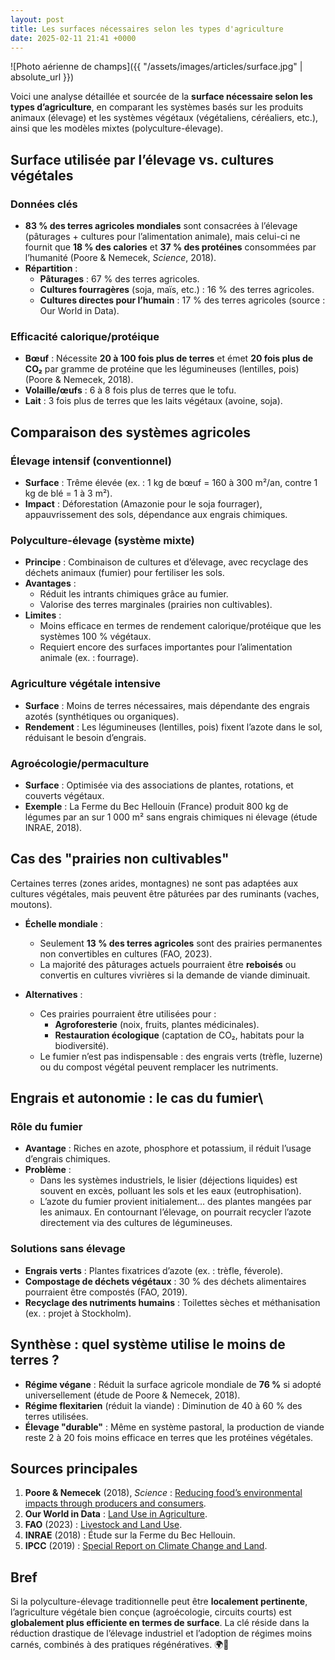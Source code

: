 ```yaml
---
layout: post
title: Les surfaces nécessaires selon les types d'agriculture
date: 2025-02-11 21:41 +0000
---
```


![Photo aérienne de champs]({{ "/assets/images/articles/surface.jpg" | absolute_url }})

Voici une analyse détaillée et sourcée de la **surface nécessaire selon les types d’agriculture**, en comparant les systèmes basés sur les produits animaux (élevage) et les systèmes végétaux (végétaliens, céréaliers, etc.), ainsi que les modèles mixtes (polyculture-élevage).

## Surface utilisée par l’élevage vs. cultures végétales

### Données clés

- **83 % des terres agricoles mondiales** sont consacrées à l’élevage (pâturages + cultures pour l’alimentation animale), mais celui-ci ne fournit que **18 % des calories** et **37 % des protéines** consommées par l’humanité (Poore & Nemecek, *Science*, 2018).  
- **Répartition** :  
  - **Pâturages** : 67 % des terres agricoles.  
  - **Cultures fourragères** (soja, maïs, etc.) : 16 % des terres agricoles.  
  - **Cultures directes pour l’humain** : 17 % des terres agricoles (source : Our World in Data).  

### Efficacité calorique/protéique

- **Bœuf** : Nécessite **20 à 100 fois plus de terres** et émet **20 fois plus de CO₂** par gramme de protéine que les légumineuses (lentilles, pois) (Poore & Nemecek, 2018).  
- **Volaille/œufs** : 6 à 8 fois plus de terres que le tofu.  
- **Lait** : 3 fois plus de terres que les laits végétaux (avoine, soja).  

## Comparaison des systèmes agricoles

### Élevage intensif (conventionnel)

- **Surface** : Trême élevée (ex. : 1 kg de bœuf = 160 à 300 m²/an, contre 1 kg de blé = 1 à 3 m²).  
- **Impact** : Déforestation (Amazonie pour le soja fourrager), appauvrissement des sols, dépendance aux engrais chimiques.  

### Polyculture-élevage (système mixte)

- **Principe** : Combinaison de cultures et d’élevage, avec recyclage des déchets animaux (fumier) pour fertiliser les sols.  
- **Avantages** :  
  - Réduit les intrants chimiques grâce au fumier.  
  - Valorise des terres marginales (prairies non cultivables).  
- **Limites** :  
  - Moins efficace en termes de rendement calorique/protéique que les systèmes 100 % végétaux.  
  - Requiert encore des surfaces importantes pour l’alimentation animale (ex. : fourrage).  

### Agriculture végétale intensive

- **Surface** : Moins de terres nécessaires, mais dépendante des engrais azotés (synthétiques ou organiques).  
- **Rendement** : Les légumineuses (lentilles, pois) fixent l’azote dans le sol, réduisant le besoin d’engrais.  

### Agroécologie/permaculture

- **Surface** : Optimisée via des associations de plantes, rotations, et couverts végétaux.  
- **Exemple** : La Ferme du Bec Hellouin (France) produit 800 kg de légumes par an sur 1 000 m² sans engrais chimiques ni élevage (étude INRAE, 2018).  

## Cas des "prairies non cultivables"

Certaines terres (zones arides, montagnes) ne sont pas adaptées aux cultures végétales, mais peuvent être pâturées par des ruminants (vaches, moutons).  

- **Échelle mondiale** :  
   - Seulement **13 % des terres agricoles** sont des prairies permanentes non convertibles en cultures (FAO, 2023).  
   - La majorité des pâturages actuels pourraient être **reboisés** ou convertis en cultures vivrières si la demande de viande diminuait.  

- **Alternatives** :  
   - Ces prairies pourraient être utilisées pour :  
     - **Agroforesterie** (noix, fruits, plantes médicinales).  
     - **Restauration écologique** (captation de CO₂, habitats pour la biodiversité).  
   - Le fumier n’est pas indispensable : des engrais verts (trèfle, luzerne) ou du compost végétal peuvent remplacer les nutriments.  

## Engrais et autonomie : le cas du fumier\

### Rôle du fumier

- **Avantage** : Riches en azote, phosphore et potassium, il réduit l’usage d’engrais chimiques.  
- **Problème** :  
  - Dans les systèmes industriels, le lisier (déjections liquides) est souvent en excès, polluant les sols et les eaux (eutrophisation).  
  - L’azote du fumier provient initialement… des plantes mangées par les animaux. En contournant l’élevage, on pourrait recycler l’azote directement via des cultures de légumineuses.  

### Solutions sans élevage

- **Engrais verts** : Plantes fixatrices d’azote (ex. : trèfle, féverole).  
- **Compostage de déchets végétaux** : 30 % des déchets alimentaires pourraient être compostés (FAO, 2019).  
- **Recyclage des nutriments humains** : Toilettes sèches et méthanisation (ex. : projet à Stockholm).  

## Synthèse : quel système utilise le moins de terres ?

- **Régime végane** : Réduit la surface agricole mondiale de **76 %** si adopté universellement (étude de Poore & Nemecek, 2018).  
- **Régime flexitarien** (réduit la viande) : Diminution de 40 à 60 % des terres utilisées.  
- **Élevage "durable"** : Même en système pastoral, la production de viande reste 2 à 20 fois moins efficace en terres que les protéines végétales.  

## Sources principales

1. **Poore & Nemecek** (2018), *Science* : [Reducing food’s environmental impacts through producers and consumers](https://www.science.org/doi/10.1126/science.aaq0216).  
2. **Our World in Data** : [Land Use in Agriculture](https://ourworldindata.org/land-use).  
3. **FAO** (2023) : [Livestock and Land Use](http://www.fao.org/3/ca6640en/ca6640en.pdf).  
4. **INRAE** (2018) : Étude sur la Ferme du Bec Hellouin.  
5. **IPCC** (2019) : [Special Report on Climate Change and Land](https://www.ipcc.ch/srccl/).  

## Bref

Si la polyculture-élevage traditionnelle peut être **localement pertinente**, l’agriculture végétale bien conçue (agroécologie, circuits courts) est **globalement plus efficiente en termes de surface**. La clé réside dans la réduction drastique de l’élevage industriel et l’adoption de régimes moins carnés, combinés à des pratiques régénératives. 🌍🌱